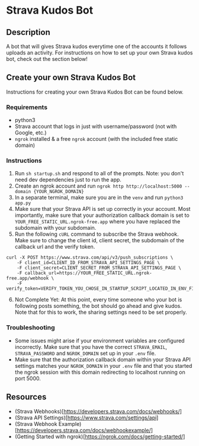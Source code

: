 # Strava Kudos Bot

## Description

A bot that will gives Strava kudos everytime one of the accounts it follows uploads an activity. For instructions on how to set up your own Strava kudos bot, check out the section below!

## Create your own Strava Kudos Bot

Instructions for creating your own Strava Kudos Bot can be found below.

### Requirements

-   python3
-   Strava account that logs in just with username/password (not with Google, etc.)
-   `ngrok` installed & a free `ngrok` account (with the included free static domain)

### Instructions

1. Run `sh startup.sh` and respond to all of the prompts. Note: you don't need dev dependencies just to run the app.
2. Create an ngrok account and run `ngrok http http://localhost:5000 --domain {YOUR_NGROK_DOMAIN}`
3. In a separate terminal, make sure you are in the `venv` and run `python3 app.py`
4. Make sure that your Strava API is set up correctly in your account. Most importantly, make sure that your authorization callback domain is set to `YOUR_FREE_STATIC_URL.ngrok-free.app` where you have replaced the subdomain with your subdomain.
5. Run the following `cURL` command to subscribe the Strava webhook. Make sure to change the client id, client secret, the subdomain of the callback url and the verify token.

```
curl -X POST https://www.strava.com/api/v3/push_subscriptions \
    -F client_id=CLIENT_ID_FROM_STRAVA_API_SETTINGS_PAGE \
    -F client_secret=CLIENT_SECRET_FROM_STRAVA_API_SETTINGS_PAGE \
    -F callback_url=https://YOUR_FREE_STATIC_URL.ngrok-free.app/webhook \
    -F verify_token=VERIFY_TOKEN_YOU_CHOSE_IN_STARTUP_SCRIPT_LOCATED_IN_ENV_FILE
```

6. Not Complete Yet: At this point, every time someone who your bot is following posts something, the bot should go ahead and give kudos. Note that for this to work, the sharing settings need to be set properly.

### Troubleshooting

-   Some issues might arise if your environment variables are configured incorrectly. Make sure that you have the correct `STRAVA_EMAIL`, `STRAVA_PASSWORD` and `NGROK_DOMAIN` set up in your `.env` file.
-   Make sure that the authorization callback domain within your Strava API settings matches your `NGROK_DOMAIN` in your `.env` file and that you started the ngrok session with this domain redirecting to localhost running on port 5000.

## Resources

-   (Strava Webhooks)[https://developers.strava.com/docs/webhooks/]
-   (Strava API Settings)[https://www.strava.com/settings/api]
-   (Strava Webhook Example)[https://developers.strava.com/docs/webhookexample/]
-   (Getting Started with ngrok)[https://ngrok.com/docs/getting-started/]
